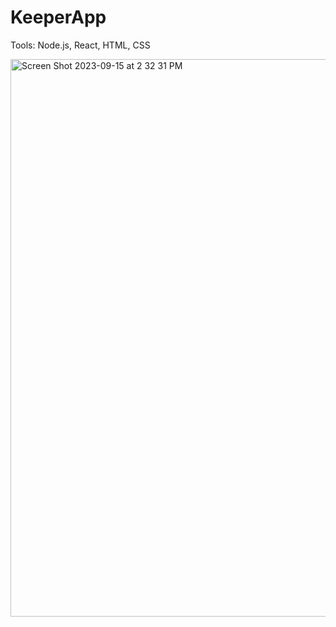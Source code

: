# KeeperApp

Tools: Node.js, React, HTML, CSS

<img width="892" alt="Screen Shot 2023-09-15 at 2 32 31 PM" src="https://github.com/Yinghanghang/KeeperApp/assets/71808318/0ca238db-6302-4f8f-9c7e-0cd81ad6df57">
